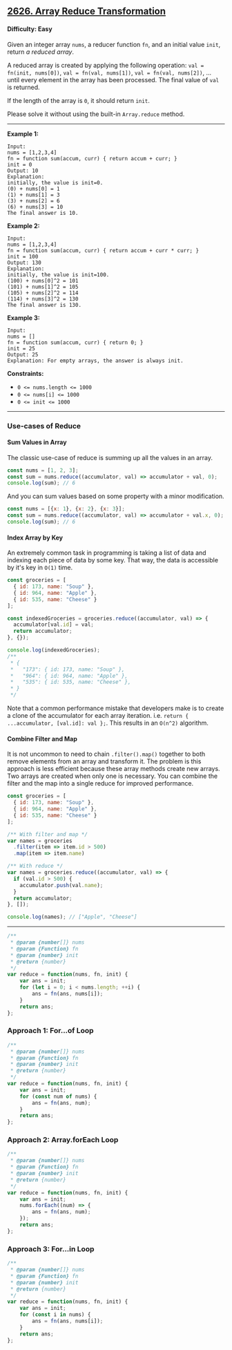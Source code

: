 ## [2626. Array Reduce Transformation](https://leetcode.com/problems/array-reduce-transformation)

#### Difficulty: Easy

Given an integer array ```nums```, a reducer function ```fn```, and an initial value ```init```, return _a reduced array_.

A reduced array is created by applying the following operation: ```val = fn(init, nums[0])```, ```val = fn(val, nums[1])```, ```val = fn(val, nums[2])```, ... until every element in the array has been processed. The final value of ```val``` is returned.

If the length of the array is ```0```, it should return ```init```.

Please solve it without using the built-in ```Array.reduce``` method.

---

__Example 1:__
```
Input: 
nums = [1,2,3,4]
fn = function sum(accum, curr) { return accum + curr; }
init = 0
Output: 10
Explanation:
initially, the value is init=0.
(0) + nums[0] = 1
(1) + nums[1] = 3
(3) + nums[2] = 6
(6) + nums[3] = 10
The final answer is 10.
```

__Example 2:__
```
Input: 
nums = [1,2,3,4]
fn = function sum(accum, curr) { return accum + curr * curr; }
init = 100
Output: 130
Explanation:
initially, the value is init=100.
(100) + nums[0]^2 = 101
(101) + nums[1]^2 = 105
(105) + nums[2]^2 = 114
(114) + nums[3]^2 = 130
The final answer is 130.
```

__Example 3:__
```
Input: 
nums = []
fn = function sum(accum, curr) { return 0; }
init = 25
Output: 25
Explanation: For empty arrays, the answer is always init.
```

__Constraints:__

- ```0 <= nums.length <= 1000```
- ```0 <= nums[i] <= 1000```
- ```0 <= init <= 1000```

---

### Use-cases of Reduce

#### Sum Values in Array

The classic use-case of reduce is summing up all the values in an array.

```JavaScript
const nums = [1, 2, 3];
const sum = nums.reduce((accumulator, val) => accumulator + val, 0);
console.log(sum); // 6
```

And you can sum values based on some property with a minor modification.

```JavaScript
const nums = [{x: 1}, {x: 2}, {x: 3}];
const sum = nums.reduce((accumulator, val) => accumulator + val.x, 0);
console.log(sum); // 6
```

#### Index Array by Key

An extremely common task in programming is taking a list of data and indexing each piece of data by some key. That way, the data is accessible by it's key in ```O(1)``` time.

```JavaScript
const groceries = [
  { id: 173, name: "Soup" }, 
  { id: 964, name: "Apple" },
  { id: 535, name: "Cheese" }
];

const indexedGroceries = groceries.reduce((accumulator, val) => {
  accumulator[val.id] = val;
  return accumulator;
}, {});

console.log(indexedGroceries);
/**
 * {
 *   "173": { id: 173, name: "Soup" },
 *   "964": { id: 964, name: "Apple" },
 *   "535": { id: 535, name: "Cheese" },
 * }
 */
 ```
 
Note that a common performance mistake that developers make is to create a clone of the accumulator for each array iteration. i.e. ```return { ...accumulator, [val.id]: val };```. This results in an ```O(n^2)``` algorithm.

#### Combine Filter and Map

It is not uncommon to need to chain ```.filter().map()``` together to both remove elements from an array and transform it. The problem is this approach is less efficient because these array methods create new arrays. Two arrays are created when only one is necessary. You can combine the filter and the map into a single reduce for improved performance.

```JavaScript
const groceries = [
  { id: 173, name: "Soup" }, 
  { id: 964, name: "Apple" },
  { id: 535, name: "Cheese" }
];

/** With filter and map */
var names = groceries
  .filter(item => item.id > 500)
  .map(item => item.name)

/** With reduce */
var names = groceries.reduce((accumulator, val) => {
  if (val.id > 500) {
    accumulator.push(val.name);
  }
  return accumulator;
}, []);

console.log(names); // ["Apple", "Cheese"]
```
---


```JavaScript
/**
 * @param {number[]} nums
 * @param {Function} fn
 * @param {number} init
 * @return {number}
 */
var reduce = function(nums, fn, init) {
    var ans = init;
    for (let i = 0; i < nums.length; ++i) {
        ans = fn(ans, nums[i]);
    }
    return ans;
};
```

### Approach 1: For...of Loop

```JavaScript
/**
 * @param {number[]} nums
 * @param {Function} fn
 * @param {number} init
 * @return {number}
 */
var reduce = function(nums, fn, init) {
    var ans = init;
    for (const num of nums) {
        ans = fn(ans, num);
    }
    return ans;
};
```
### Approach 2: Array.forEach Loop

```JavaScript
/**
 * @param {number[]} nums
 * @param {Function} fn
 * @param {number} init
 * @return {number}
 */
var reduce = function(nums, fn, init) {
    var ans = init;
    nums.forEach((num) => {
        ans = fn(ans, num);
    });
    return ans;
};
```

### Approach 3: For...in Loop

```JavaScript
/**
 * @param {number[]} nums
 * @param {Function} fn
 * @param {number} init
 * @return {number}
 */
var reduce = function(nums, fn, init) {
    var ans = init;
    for (const i in nums) {
        ans = fn(ans, nums[i]);
    }
    return ans;
};
```
